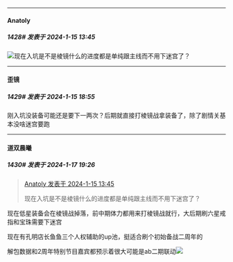 
*****

####  Anatoly  
##### 1428#       发表于 2024-1-15 13:45

<img src="https://static.saraba1st.com/image/smiley/face2017/068.png" referrerpolicy="no-referrer">现在入坑是不是棱镜什么的进度都是单纯跟主线而不用下迷宫了？


*****

####  歪镜  
##### 1429#       发表于 2024-1-15 18:55

刚入坑没装备可能还是要下一两次？后期就直接打棱镜战拿装备了，除了剧情关基本没啥迷宫要跑


*****

####  道双晨曦  
##### 1430#       发表于 2024-1-17 19:26

<blockquote><a href="httphttps://bbs.saraba1st.com/2b/forum.php?mod=redirect&amp;goto=findpost&amp;pid=63654482&amp;ptid=2050204" target="_blank">Anatoly 发表于 2024-1-15 13:45</a>

现在入坑是不是棱镜什么的进度都是单纯跟主线而不用下迷宫了？</blockquote>
现在低星装备会在棱镜战掉落，前中期体力都用来打棱镜战就行，大后期刷六星戒指和宝珠需要下迷宫

现在有孔明店长鱼鱼三个人权辅助的up池，挺适合刷个初始备战二周年的

解包数据和2周年特别节目嘉宾都预示着很大可能是ab二期联动<img src="https://static.saraba1st.com/image/smiley/face2017/037.png" referrerpolicy="no-referrer">

